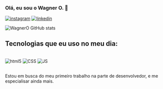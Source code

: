 ### Olá, eu sou o Wagner O. 👋

[![instagram](https://img.shields.io/badge/Instagram-E4405F?style=for-the-badge&logo=instagram&logoColor=white
)](https://wagner_oliveiraa00/)
[![linkedin](https://img.shields.io/badge/LinkedIn-0077B5?style=for-the-badge&logo=linkedin&logoColor=white
)](https://www.linkedin.com/in/wagner-oliveira-dos-santos-b948a4208)

![WagnerO GitHub stats](https://github-readme-stats.vercel.app/api?username=WagnerOliveiradosSantos&show_icons=true&theme=radical)

## Tecnologias que eu uso no meu dia:

<div style="display: inline_block"><br/>
    <img align="center" alt="html5" src="https://img.shields.io/badge/HTML5-E34F26?style=for-the-badge&logo=html5&logoColor=white
">
<img align="center" alt="CSS" src="https://img.shields.io/badge/CSS3-1572B6?style=for-the-badge&logo=css3&logoColor=white
">
<img align="center" alt="JS" src="https://img.shields.io/badge/JavaScript-F7DF1E?style=for-the-badge&logo=javascript&logoColor=black
">
</div><br/>

Estou em busca do meu primeiro trabalho na parte de desenvolvedor, e me especialisar ainda mais.

<!---
WagnerOliveiradosSantos/WagnerOliveiradosSantos is a ✨ special ✨ repository because its `README.md` (this file) appears on your GitHub profile.
You can click the Preview link to take a look at your changes.
--->
